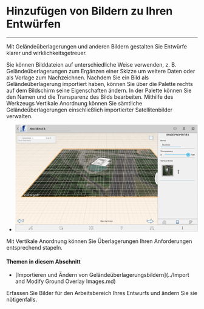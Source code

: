 

# Hinzufügen von Bildern zu Ihren Entwürfen

---

Mit Geländeüberlagerungen und anderen Bildern gestalten Sie Entwürfe klarer und wirklichkeitsgetreuer.

Sie können Bilddateien auf unterschiedliche Weise verwenden, z. B. Geländeüberlagerungen zum Ergänzen einer Skizze um weitere Daten oder als Vorlage zum Nachzeichnen. Nachdem Sie ein Bild als Geländeüberlagerung importiert haben, können Sie über die Palette rechts auf dem Bildschirm seine Eigenschaften ändern. In der Palette können Sie den Namen und die Transparenz des Bilds bearbeiten. Mithilfe des Werkzeugs Vertikale Anordnung können Sie sämtliche Geländeüberlagerungen einschließlich importierter Satellitenbilder verwalten.

* ![](Images/GUID-E24BA6EF-971E-429D-B6E3-865070585FD8-low.png)

Mit Vertikale Anordnung können Sie Überlagerungen Ihren Anforderungen entsprechend stapeln.

#### Themen in diesem Abschnitt

* [Importieren und Ändern von Geländeüberlagerungsbildern](../Import and Modify Ground Overlay Images.md)

Erfassen Sie Bilder für den Arbeitsbereich Ihres Entwurfs und ändern Sie sie nötigenfalls.

